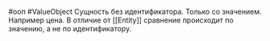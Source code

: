 #ооп #ValueObject
Сущность без идентификатора. Только со значением. Например цена. В отличие от [[Entity]] сравнение происходит по значению, а не по идентификатору.